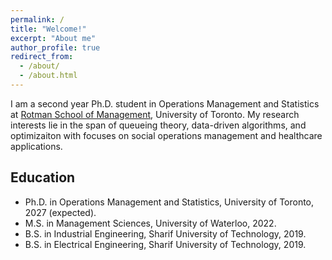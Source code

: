 ```yaml
---
permalink: /
title: "Welcome!"
excerpt: "About me"
author_profile: true
redirect_from: 
  - /about/
  - /about.html
---
```


I am a second year Ph.D. student in Operations Management and Statistics at [Rotman School of Management](https://www.rotman.utoronto.ca/), University of Toronto. My research interests lie in the span of queueing theory, data-driven algorithms, and optimizaiton with focuses on social operations management and healthcare applications.

## Education
* Ph.D. in Operations Management and Statistics, University of Toronto, 2027 (expected).
* M.S. in Management Sciences, University of Waterloo, 2022.
* B.S. in Industrial Engineering, Sharif University of Technology, 2019.
* B.S. in Electrical Engineering, Sharif University of Technology, 2019.




